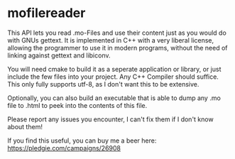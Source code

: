mofilereader
============

This API lets you read .mo-Files and use their content just as you would do with GNUs gettext. It is implemented in C++ with a very liberal license, allowing the programmer to use it in modern programs, without the need of linking against gettext and libiconv.

You will need cmake to build it as a seperate application or library, or just include the few files into your project. Any C++ Compiler should suffice. 
This only fully supports utf-8, as I don't want this to be extensive. 

Optionally, you can also build an executable that is able to dump any .mo file to .html to peek into the contents of this file. 

Please report any issues you encounter, I can't fix them if I don't know about them!

If you find this useful, you can buy me a beer here: https://pledgie.com/campaigns/26908
